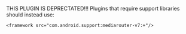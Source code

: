THIS PLUGIN IS DEPRECTATED!!!
Plugins that require support libraries should instead use:

    <framework src="com.android.support:mediarouter-v7:+"/>

